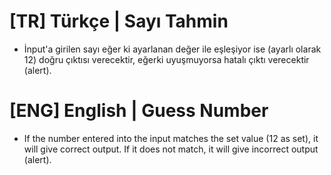 # [TR] Türkçe | Sayı Tahmin 
* İnput'a girilen sayı eğer ki ayarlanan değer ile eşleşiyor ise (ayarlı olarak 12) doğru çıktısı verecektir, eğerki uyuşmuyorsa hatalı çıktı verecektir (alert).

# [ENG] English | Guess Number
* If the number entered into the input matches the set value (12 as set), it will give correct output. If it does not match, it will give incorrect output (alert).
